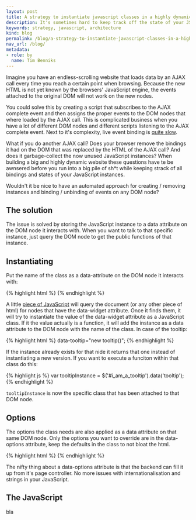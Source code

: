 ```yaml
---
layout: post
title: A strategy to instantiate javascript classes in a highly dynamic website
description: It's sometimes hard to keep track off the state of your JS instances in a dynamic website. This is a way to make that easier.
keywords: strategy, javascript, architecture
kind: blog
permalink: /blog/a-strategy-to-instantiate-javascript-classes-in-a-highly-dynamic-website
nav_url: /blog/
metadata: 
- role: by
  name: Tim Benniks
---
```


Imagine you have an endless-scrolling website that loads data by an AJAX call every time you reach a certain point when browsing. Because the new HTML is not yet known by the browsers' JavaScript engine, the events attached to the original DOM will not work on the new nodes.

You could solve this by creating a script that subscribes to the AJAX complete event and then assigns the proper events to the DOM nodes that where loaded by the AJAX call.
This is complicated business when you have a lot of different DOM nodes and different scripts listening to the AJAX complete event. Next to it's complexity, live event binding is [quite slow](http://jsperf.com/jquery-live-vs-delegate-vs-on/23 "Live events are slow").

What if you do another AJAX call? Does your browser remove the bindings it had on the DOM that was replaced by the HTML of the AJAX call? And does it garbage-collect the now unused JavaScript instances? When building a big and highly dynamic website these questions have te be awnsered before you run into a big pile of sh*t while keeping strack of all bindings and states of your JavaScript instances.

Wouldn't it be nice to have an automated approach for creating / removing instances and binding / unbinding of events on any DOM node?

## The solution
The issue is solved by storing the JavaScript instance to a data attribute on the DOM node it interacts with. When you want to talk to that specific instance, just query the DOM node to get the public functions of that instance.

## Instantiating
Put the name of the class as a data-attribute on the DOM node it interacts with:

{% highlight html %}
<span id="i_am_a_tooltip" data-widget="tooltip"></span>
{% endhighlight %}

A little [piece of JavaScript](#the_javascript) will query the document (or any other piece of html) for nodes that have the data-widget attribute. Once it finds them, it will try to instantiate the value of the data-widget attribute as a JavaScript class. If it the value actually is a function, it will add the instance as a data attribute to the DOM node with the name of the class. In case of the tooltip:

{% highlight html %}
data-tooltip="new tooltip()";
{% endhighlight %}

If the instance already exists for that nide it returns that one instead of instantiating a new version.
If you want to execute a funciton within that class do this: 

{% highlight js %}
var tooltipInstance = $('#i_am_a_tooltip').data('tooltip');
{% endhighlight %}

``` tooltipInstance ``` is now the specific class that has been attached to that DOM node.

## Options
The options the class needs are also applied as a data attribute on that same DOM node. Only the options you want to override are in the data-options attribute, keep the defaults in the class to not bloat the html. 

{% highlight html %}
<span data-widget="tooltip" data-options='{"text": "I am a tooltip"}'></span>
{% endhighlight %}

The nifty thing about a data-options attribute is that the backend can fill it up from it's page controller. No more issues with internationalisation and strings in your JavaScript.

## The JavaScript
bla